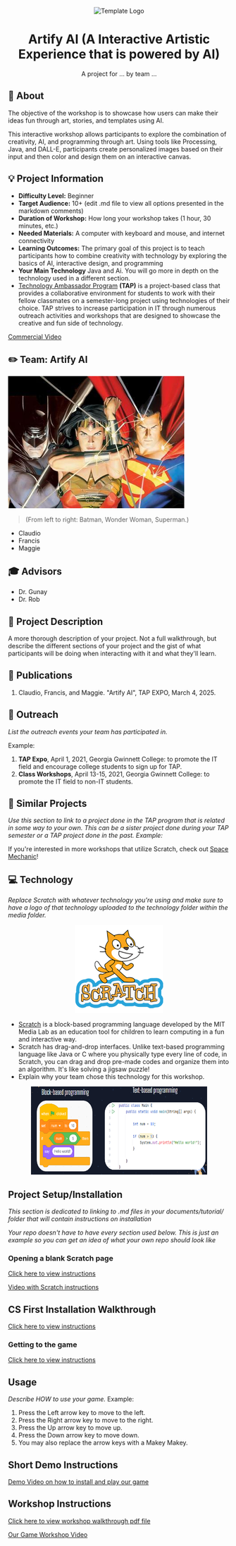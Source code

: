 <!-- height or width of logo may be adjusted -->
<!-- This section is where you will replace the link to your transparent logo, the title of your project, and the very short desciptor of your project -->
<!-- If you used Canva to make your icon and don't want to pay for a background remover, you can use the website https://www.remove.bg/ to do so -->
<p align="center">
  <img alt="Template Logo" src="" width="" height="350" />
  <h1 align="center">Artify AI (A Interactive Artistic Experience that is powered by AI)</h1>
  <p align="center">A project for ... by team ... </p>
</p>
<!-- the emojis are not set in stone! If you'd like you can remove them entirely or select your own from https://gist.github.com/rxaviers/7360908 you are welcome to -->

## :loudspeaker: About
The objective of the workshop is to showcase how users can make their ideas fun through art, stories, and templates using AI. 
<!-- You can look at other TAP projects if you need a better idea of how to describe your workshops objectives -->

This interactive workshop allows participants to explore the combination of creativity, AI, and programming through art. Using tools like Processing, Java, and DALL-E, participants create personalized images based on their input and then color and design them on an interactive canvas.

## :bulb: Project Information
<!-- 
Your Options for target audience: 
  - High School
  - College
  - Middle School
  - K-12
  - Non-Stem
  - Undergraduate
You can select from a range of audiences or a single auidience. Examples: 
    Middle School - College 
    High School - College
    K-12
  You will be presenting most often to your peers who are taking introductory technology classes, so more often than not you should be including college in your target audience range. 
-->
* <b>Difficulty Level:</b> Beginner
* <b>Target Audience:</b> 10+ (edit .md file to view all options presented in the markdown comments)
* <b>Duration of Workshop:</b> How long your workshop takes (1 hour, 30 minutes, etc.) 
* <b>Needed Materials:</b> A computer with keyboard and mouse, and internet connectivity
* <b>Learning Outcomes:</b> The primary goal of this project is to teach participants how to combine creativity with technology by exploring the basics of AI, interactive design, and programming
* <b>Your Main Technology</b> Java and Ai. You will go more in depth on the technology used in a different section. 
* [Technology Ambassador Program](https://tapggc.org/) <b>(TAP)</b> is a project-based class that provides a collaborative environment for students to work with their fellow classmates on a semester-long project using technologies of their choice. TAP strives to increase participation in IT through numerous outreach activities and workshops that are designed to showcase the creative and fun side of technology.
<!-- Commercial Video stored in the Media folder will be linked here -->

[Commercial Video](https://github.com/TAP-GGC/NinjaTurtles/assets/157164928/94b037a6-8912-44da-8a8c-84c0b8a0afb8)

<!-- videos can also be dragged and dropped into markdown files if you want them embedded -->

## :pencil2: Team: Artify AI

<!-- Use the team photo of your choice once youve uploaded it to the team photo folder within the media folder -->
<img alt="art featuring batman, wonder woman, and superman" src = "media/team photos/Team Photo.JPG" width="" height="300">

> (From left to right: Batman,  Wonder Woman, Superman.)
<!-- replace with full names of your team members -->

* Claudio
* Francis
* Maggie


## :mortar_board: Advisors
<!-- name of the two professors overseeing your TAP class -->
* Dr. Gunay
* Dr. Rob


## :page_with_curl: Project Description
A more thorough description of your project. Not a full walkthrough, but describe the different sections of your project and the gist of what participants will be doing when interacting with it and what they'll learn.

## :memo: Publications
<!-- team members, then professors/advisors. "Name of Publication", event, month and day, year, Georgia Gwinnett College. -->
1. Claudio, Francis, and Maggie. "Artify AI", TAP EXPO, March 4, 2025.  

## :open_hands: Outreach
<i>List the outreach events your team has participated in. </i>

Example:

1. <b>TAP Expo</b>, April 1, 2021, Georgia Gwinnett College: to promote the IT field and encourage college students to sign up for TAP.
2. <b>Class Workshops</b>, April 13-15, 2021, Georgia Gwinnett College: to promote the IT field to non-IT students.

## :mag_right: Similar Projects
<i>Use this section to link to a project done in the TAP program that is related in some way to your own. This can be a sister project done during your TAP semester or a TAP project done in the past. Example: </i> 

If you're interested in more workshops that utilize Scratch, check out [Space Mechanic](https://github.com/TAP-GGC/NinjaTurtles)!

## :computer: Technology
<i> Replace Scratch with whatever technology you're using and make sure to have a logo of that technology uploaded to the technology folder within the media folder. </i>
<!-- be sure to use the alt text feature in case anybody viewing your repo is using  screen reader! you want your workshop to be as accessible as possible -->
<p align="center">
  <img alt="Scratch Logo" src = "media/technology/scratch logo.png" width="200" height="200"/>
</p>

* [Scratch](https://scratch.mit.edu/) is a block-based programming language developed by the MIT Media Lab as an education tool for children to learn computing in a fun and interactive way.
* Scratch has drag-and-drop interfaces. Unlike text-based programming language like Java or C where you physically type every line of code, in Scratch, you can drag and drop pre-made codes and organize them into an algorithm. It's like solving a jigsaw puzzle!
* Explain why your team chose this technology for this workshop.

<p align="center">
<img src = "media/technology/block-based language.png" width ="400" height="200">
</p>

## Project Setup/Installation 
<i> This section is dedicated to linking to .md files in your documents/tutorial/ folder that will contain instructions on installation

Your repo doesn't have to have every section used below. This is just an example so you can get an idea of what your own repo should look like</i>

### Opening a blank Scratch page 
[Click here to view instructions](/documents/tutorial%20materials/Opening%20a%20blank%20Scratch%20page.md)

[Video with Scratch instructions](https://youtu.be/v-GUbj7DMEE)

<!-- if your project uses scratch, you can reuse any of these instructions (be sure to include CS First alternatives) -->
## CS First Installation Walkthrough
[Click here to view instructions](/documents/tutorial%20materials/CS%20FIRST/CS%20First%20Walkthrough.md)

### Getting to the game 
[Click here to view instructions](/documents/tutorial%20materials/Getting%20to%20the%20Game.md)

## Usage
<i> Describe HOW to use your game. </i> 
Example: 
1. Press the Left arrow key to move to the left.
2. Press the Right arrow key to move to the right.
3. Press the Up arrow key to move up.
4. Press the Down arrow key to move down.
5. You may also replace the arrow keys with a Makey Makey. 

## Short Demo Instructions 
[Demo Video on how to install and play our game](https://youtu.be/mA80Aa55t-U)

## Workshop Instructions 
[Click here to view workshop walkthrough pdf file](/documents/tutorial%20materials/Scratch%20Workshop%20Walkthrough.pdf)

[Our Game Workshop Video](https://youtu.be/Mtsre0iMStM)


